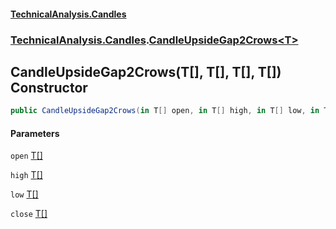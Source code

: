 #### [TechnicalAnalysis.Candles](TechnicalAnalysis.Candles.md 'TechnicalAnalysis.Candles')
### [TechnicalAnalysis.Candles](TechnicalAnalysis.Candles.md#TechnicalAnalysis.Candles 'TechnicalAnalysis.Candles').[CandleUpsideGap2Crows&lt;T&gt;](CandleUpsideGap2Crows_T_.md 'TechnicalAnalysis.Candles.CandleUpsideGap2Crows<T>')

## CandleUpsideGap2Crows(T[], T[], T[], T[]) Constructor

```csharp
public CandleUpsideGap2Crows(in T[] open, in T[] high, in T[] low, in T[] close);
```
#### Parameters

<a name='TechnicalAnalysis.Candles.CandleUpsideGap2Crows_T_.CandleUpsideGap2Crows(T[],T[],T[],T[]).open'></a>

`open` [T](CandleUpsideGap2Crows_T_.md#TechnicalAnalysis.Candles.CandleUpsideGap2Crows_T_.T 'TechnicalAnalysis.Candles.CandleUpsideGap2Crows<T>.T')[[]](https://docs.microsoft.com/en-us/dotnet/api/System.Array 'System.Array')

<a name='TechnicalAnalysis.Candles.CandleUpsideGap2Crows_T_.CandleUpsideGap2Crows(T[],T[],T[],T[]).high'></a>

`high` [T](CandleUpsideGap2Crows_T_.md#TechnicalAnalysis.Candles.CandleUpsideGap2Crows_T_.T 'TechnicalAnalysis.Candles.CandleUpsideGap2Crows<T>.T')[[]](https://docs.microsoft.com/en-us/dotnet/api/System.Array 'System.Array')

<a name='TechnicalAnalysis.Candles.CandleUpsideGap2Crows_T_.CandleUpsideGap2Crows(T[],T[],T[],T[]).low'></a>

`low` [T](CandleUpsideGap2Crows_T_.md#TechnicalAnalysis.Candles.CandleUpsideGap2Crows_T_.T 'TechnicalAnalysis.Candles.CandleUpsideGap2Crows<T>.T')[[]](https://docs.microsoft.com/en-us/dotnet/api/System.Array 'System.Array')

<a name='TechnicalAnalysis.Candles.CandleUpsideGap2Crows_T_.CandleUpsideGap2Crows(T[],T[],T[],T[]).close'></a>

`close` [T](CandleUpsideGap2Crows_T_.md#TechnicalAnalysis.Candles.CandleUpsideGap2Crows_T_.T 'TechnicalAnalysis.Candles.CandleUpsideGap2Crows<T>.T')[[]](https://docs.microsoft.com/en-us/dotnet/api/System.Array 'System.Array')